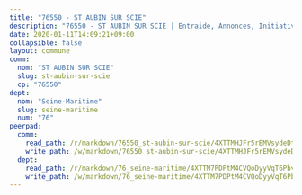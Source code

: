 ```yaml
---
title: "76550 - ST AUBIN SUR SCIE"
description: "76550 - ST AUBIN SUR SCIE | Entraide, Annonces, Initiatives"
date: 2020-01-11T14:09:21+09:00
collapsible: false
layout: commune
comm:
  nom: "ST AUBIN SUR SCIE"
  slug: st-aubin-sur-scie
  cp: "76550"
dept:
  nom: "Seine-Maritime"
  slug: seine-maritime
  num: "76"
peerpad:
  comm:
    read_path: /r/markdown/76550_st-aubin-sur-scie/4XTTMHJFr5rEMVsydeDta1LCHvJKBxib9TAMMkJhbHXUvbzZe
    write_path: /w/markdown/76550_st-aubin-sur-scie/4XTTMHJFr5rEMVsydeDta1LCHvJKBxib9TAMMkJhbHXUvbzZe-K3TgTcpFdeuPGN2B1nzvD68DSrw5Fg5PjzJMCpwkct6WhjUkJL9zypWxZYM5faRXbXR68woLSAjdSUi1yRvP84vcKNfqTe1BdcwRXG3Qu6NwthxtnRphYntbs5s5csLxnNLN7Mjv
  dept:
    read_path: /r/markdown/76_seine-maritime/4XTTM7PDPtM4CVQoDyyVqT6Pbvj1SVtndpXJdTDsc7xwdMTdt
    write_path: /w/markdown/76_seine-maritime/4XTTM7PDPtM4CVQoDyyVqT6Pbvj1SVtndpXJdTDsc7xwdMTdt-K3TgUmo7Qwp8ZQz8qKFjC8WCY27ypEpX2c8BXeSV9rrPY1zRZn2SrYwkBXF8VnHkcepiXsccFfKHYuT2JNgSMXxLRaUGRu6o5B3BB15nZxEho97cTz3yC4eRTX4hZM1hcyAZrn8r
---
```



